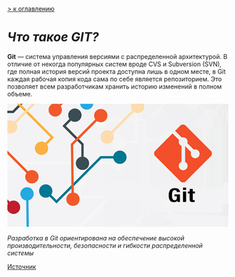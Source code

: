 [> к оглавлению](./readme.md)

# ***Что такое GIT?***

__Git__  — система управления версиями с распределенной архитектурой. В отличие от некогда популярных систем вроде CVS и Subversion (SVN), где полная история версий проекта доступна лишь в одном месте, в Git каждая рабочая копия кода сама по себе является репозиторием. Это позволяет всем разработчикам хранить историю изменений в полном объеме.

![image](./assets/1_XffVMU8jTVgf9lnXmnQ6YQ.png)

*Разработка в Git ориентирована на обеспечение высокой производительности, безопасности и гибкости распределенной системы*

[Источник](https://www.atlassian.com/ru/git/tutorials/what-is-git "подробнее")

